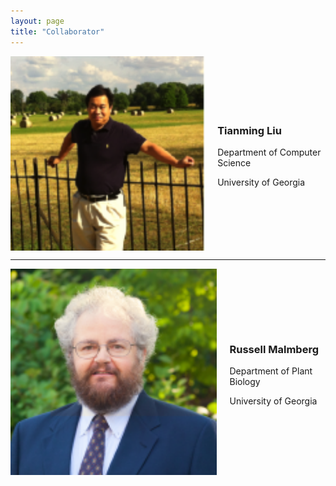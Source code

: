 ```yaml
---
layout: page
title: "Collaborator"
---
```


<div class="team-member" style="display: flex; align-items: center;">
    <img src="/assets/Collaborators/TM_L.png" alt="TM_L" style="width: 400px;">
    <div class="description" style="margin-left: 20px;">
        <h3>Tianming Liu</h3>
        <p>Department of Computer Science</p>
        <p>University of Georgia</p>
    </div>
</div>

***
<div class="team-member" style="display: flex; align-items: center;">
    <img src="/assets/Collaborators/russell_malmberg.png" alt="TM_L" style="width: 400px;">
    <div class="description" style="margin-left: 20px;">
        <h3>Russell Malmberg</h3>
        <p>Department of Plant Biology</p>
        <p>University of Georgia</p>
    </div>
</div>
